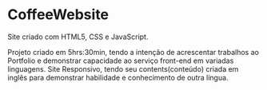 # CoffeeWebsite

Site criado com HTML5, CSS e JavaScript.

Projeto criado em 5hrs:30min, tendo a intenção de acrescentar trabalhos ao Portfolio e demonstrar capacidade ao serviço front-end em variadas linguagens. Site Responsivo, tendo seu contents(conteúdo) criada em inglês para demonstrar habilidade e conhecimento de outra língua.
